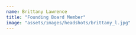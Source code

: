 ```yaml
---
name: Brittany Lawrence
title: "Founding Board Member"
image: "assets/images/headshots/brittany_l.jpg"
---
```

